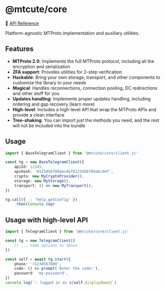 # @mtcute/core

📖 [API Reference](https://ref.mtcute.dev/modules/_mtcute_core.html)

Platform-agnostic MTProto implementation and auxiliary utilities.

## Features
- **MTProto 2.0**: Implements the full MTProto protocol, including all the encryption and serialization
- **2FA support**: Provides utilities for 2-step verification
- **Hackable**: Bring your own storage, transport, and other components to customize the library to your needs
- **Magical**: Handles reconnections, connection pooling, DC redirections and other stuff for you
- **Updates handling**: Implements proper updates handling, including ordering and gap recovery (learn more)
- **High-level**: Includes a high-level API that wrap the MTProto APIs and provide a clean interface
- **Tree-shaking**: You can import just the methods you need, and the rest will not be included into the bundle

## Usage

```ts
import { BaseTelegramClient } from '@mtcute/core/client.js'

const tg = new BaseTelegramClient({
    apiId: 12345,
    apiHash: '0123456789abcdef0123456789abcdef',
    crypto: new MyCryptoProvider(),
    storage: new MyStorage(),
    transport: () => new MyTransport(),
})

tg.call({ _: 'help.getConfig' })
    .then(console.log)
```

## Usage with high-level API

```ts
import { TelegramClient } from '@mtcute/core/client.js'

const tg = new TelegramClient({
    // ... same options as above
})

const self = await tg.start({
    phone: '+1234567890',
    code: () => prompt('Enter the code:'),
    password: 'my-password',
})
console.log(`✨ logged in as ${self.displayName}`)
```